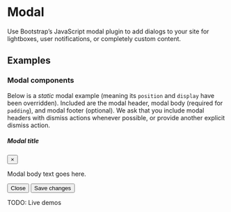 # Modal

<p class="lead">Use Bootstrap’s JavaScript modal plugin to add dialogs to your site for lightboxes, user notifications, or completely custom content.</p>

## Examples

### Modal components

Below is a _static_ modal example (meaning its `position` and `display` have been overridden). Included are the modal header, modal body (required for `padding`), and modal footer (optional). We ask that you include modal headers with dismiss actions whenever possible, or provide another explicit dismiss action.

<example>
    <div class="bd-example bd-example-modal">
        <div class="modal" tabindex="-1" role="dialog">
            <div class="modal-dialog" role="document">
                <div class="modal-content">
                    <div class="modal-header">
                        <h5 class="modal-title">Modal title</h5>
                        <button type="button" class="close" data-dismiss="modal" aria-label="Close">
                            <span aria-hidden="true">&times;</span>
                        </button>
                    </div>
                    <div class="modal-body">
                        <p>Modal body text goes here.</p>
                    </div>
                    <div class="modal-footer">
                        <button type="button" class="btn btn-secondary" data-dismiss="modal">Close</button>
                        <button type="button" class="btn btn-primary">Save changes</button>
                    </div>
                </div>
            </div>
        </div>
    </div>
</example>

TODO: Live demos
